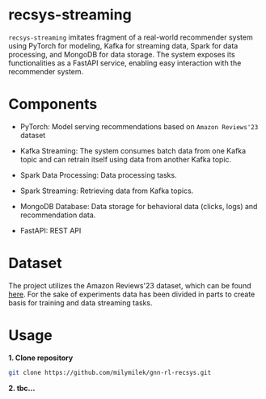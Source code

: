 # recsys-streaming

`recsys-streaming` imitates fragment of a real-world recommender system using PyTorch for modeling, Kafka for streaming data, Spark for data processing, and MongoDB for data storage. The system exposes its functionalities as a FastAPI service, enabling easy interaction with the recommender system.

# Components
- PyTorch: Model serving recommendations based on `Amazon Reviews'23` dataset

- Kafka Streaming: The system consumes batch data from one Kafka topic and can retrain itself using data from another Kafka topic.

- Spark Data Processing: Data processing tasks.

- Spark Streaming: Retrieving data from Kafka topics.

- MongoDB Database: Data storage for behavioral data (clicks, logs) and recommendation data.

- FastAPI: REST API

# Dataset
The project utilizes the Amazon Reviews'23 dataset, which can be found [here](https://amazon-reviews-2023.github.io/). For the sake of experiments data has been divided in parts to create basis for training and data streaming tasks.

# Usage

**1. Clone repository**
```bash
git clone https://github.com/milymilek/gnn-rl-recsys.git
```

**2. tbc...**
